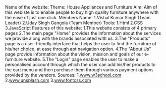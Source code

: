 Name of the website: 
Theme: House Appliances and Furniture
Aim: Aim of this webiste is to enable people to buy high quality furniture anywhere with the ease of just one click.
Members Name: 1.Vishal Kumar Singh (Team Leader)
              2.Uday Singh Gangola (Team Member)
Tools: 1.Html
       2.CSS
       3.JavaScript
Features of this website: 1.This website consists of 4 primary pages
                          2.The main page "Home" provides the information about the services we provide along with the brands associated with us.
                          3.The "Products" page is a user-friendly interface that helps the user to find the furniture of his/her choice, at ease through apt navigation option.
                          4.The "About Us" page provide information about the vision, mission and goals of our e-furniture website.
                          5.The "Login" page enables the user to make a personalised account through which the user can add his/her products to the cart menu and then purchase 
                          them through various payment options provided by the vendors.
Sources: 1.www.w3school.com
         2.www.unsplash.com
         3.www.fontcss.com
         

